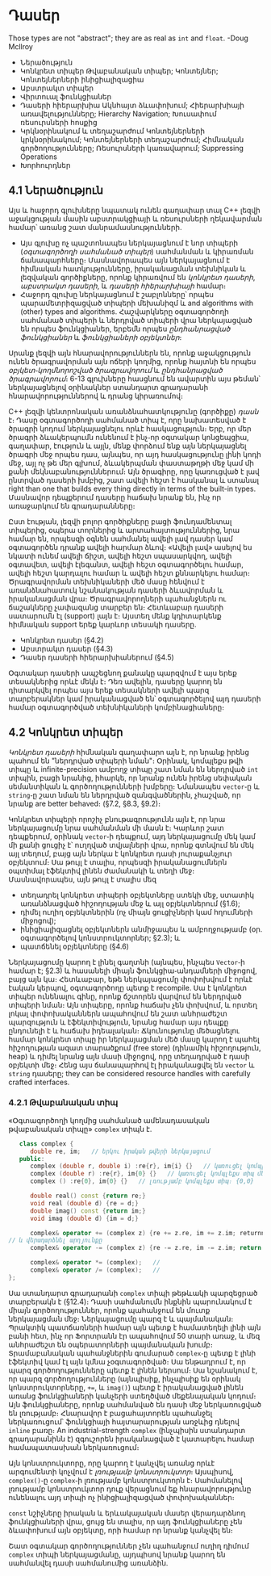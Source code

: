 # Դասեր

Those types are not "abstract";
they are as real as `int` and `float`.
-Doug Mcllroy


* Ներածություն
* Կոնկրետ տիպեր
      Թվաբանական տիպեր; Կոնտեյներ; Կոնտեյներների ինիցիալիզացիա
* Աբստրակտ տիպեր
* Վիրտուալ ֆունկցիաներ
* Դասերի հիերարխիա
      Ակնհայտ ձևափոխում; Հիերարխիայի առավելությունները; Hierarchy Navigation; Խուսափում ռեսուրսների հոսքից
* Կրկնօրինակում և տեղաշարժում
      Կոնտեյներների կրկնօրինակում; Կոնտեյներների տեղաշարժում; Հիմնական գործողությունները; Ռեսուրսների կառավարում; Suppressing Operations
* Խորհուրդներ


## 4.1 Ներածություն

Այս և հաջորդ գլուխները նպատակ ունեն գաղափար տալ C++ լեզվի աջակցության մասին աբստրակցիայի և ռեսուրսների ղեկավարման համար՝ առանց շատ մանրամասնությունների․
* Այս գլուխը ոչ պաշտոնապես ներկայացնում է նոր տիպերի (*օգտագործողի սահմանած տիպեր*) սահմանման և կիրառման ճանապարհները։ Մասնավորապես այն ներկայացնում է հիմնական հատկությունները, իրականացման տեխնիկան և լեզվական գործիքները, որոնք կիրառվում են *կոնկրետ դասերի*, *աբստրակտ դասերի*, և *դասերի հիերարխիայի* համար։
* Հաջորդ գլուխը ներկայացնում է շաբլոնները՝ որպես պարամետրիզացված տիպերի մեխանիզմ և and algorithms with (other) types and algorithms․ Հաշվարկները օգտագործողի սահմանած տիպերի և ներդրված տիպերի վրա ներկայացված են որպես ֆունկցիաներ, երբեմն որպես *ընդհանրացված ֆունկցիաներ* և *ֆունկցիաների օբյեկտներ*։ 

Սրանք լեզվի այն հնարավորություններն են, որոնք աջակցություն ունեն ծրագրավորման այն ոճերի կողմից, որոնք հայտնի են որպես *օբյկետ֊կողմնորոշված ծրագրավորում* և  *ընդհանրացված ծրագրավորում*։ 6-13 գլուխները հասցնում են ավարտին այս թեման՝ ներկայացնելով օրինակներ ստանդարտ գրադարանի հնարավորություններով և դրանց կիրառումով։

C++ լեզվի կենտրոնական առանձնահատկությունը (գործիքը) *դասն* է։ Դասը օգտագործողի սահմանած տիպ է, որը նախատեսված է ծրագրի կոդում ներկայացնելու որևէ հասկացություն։ Երբ, որ մեր ծրագրի ձևակերպումն ունենում է ինչ֊որ օգտակար կոնցեպցիա, գաղափար, էություն և այլն, մենք փորձում ենք այն ներկայացնել ծրագրի մեջ որպես դաս, այնպես, որ այդ հասկացությունը լինի կոդի մեջ, այլ ոչ թե մեր գլխում, ձևակերպման փաստաթղթի մեջ կամ մի քանի մեկնաբանություններում։ Այն ծրագիրը, որը կառուցված է լավ ընտրված դասերի խմբից, շատ ավելի հեշտ է հասկանալ և ստանալ right than one that builds every thing directly in terms of the built-in types. Մասնավոր դեպքերում դասերը հաճախ նրանք են, ինչ որ առաջարկում են գրադարանները։

Ըստ էության, լեզվի բոլոր գործիքները բացի ֆունդամենտալ տիպերից, օպերա տորներից և արտահայտություններից, նրա համար են, որպեսզի օգնեն սահմանել ավելի լավ դասեր կամ օգտագործեն դրանք ավելի հարմար ձևով։ «Ավելի լավ» ասելով ես նկատի ունեմ ավելի ճիշտ, ավելի հեշտ սպասարկվող, ավելի օգտավետ, ավելի էլեգանտ, ավելի հեշտ օգտագործելու համար, ավելի հեշտ կարդալու համար և ավելի հեշտ քննարկելու համար։ Ծրագրավորման տեխնիկաների մեծ մասը հենվում է առանձնահատուկ նշանակության դասերի ձևավորման և իրականացման վրա։ Ծրագրավորողների պահանջներն ու ճաշակները չափազանց տարբեր են։ Հետևաբար դասերի սատարումն էլ (support) լայն է։ Այստեղ մենք կդիտարկենք հիմնական support երեք կարևոր տեսակի դասերը․

* Կոնկրետ դասեր (§4.2)
* Աբստրակտ դասեր (§4.3)
* Դասեր դասերի հիերարխիաներում (§4.5)

Օգտակար դասերի ապշեցնող քանակը պարզվում է այս երեք տեսակներից որևէ մեկն է։ Դեռ ավելին, դասերը կարող են դիտարկվել որպես այս երեք տեսակների ավելի պարզ տարբերակներ կամ իրականացված են՝ օգտագործելով այդ դասերի համար օգտագործված տեխնիկաների կոմբինացիաները։


## 4.2 Կոնկրետ տիպեր

*Կոնկրետ դասերի* հիմնական գաղափարn այն է, որ նրանք իրենց պահում են "ներդրված տիպերի նման"։ Օրինակ, կոմպլեքս թվի տիպը և infinite-precision ամբողջ տիպը շատ նման են ներդրված `int` տիպին, բացի նրանից, իհարկե, որ նրանք ունեն իրենց սեփական սեմանտիկան և գործողությունների խմբերը։ Նմանապես `vector`֊ը և `string`֊ը շատ նման են ներդրված զանգվածներին, չհաշված, որ նրանք are better behaved։ (§7.2, §8.3, §9.2)։

Կոնկրետ տիպերի որոշիչ բնութագրությունն այն է, որ նրա ներկայացումը նրա սահմանման մի մասն է։ Կարևոր շատ դեպքերում, օրինակ `vector`֊ի դեպքում, այդ ներկայացումը մեկ կամ մի քանի ցուցիչ է՝ ուղղված տվյալների վրա, որոնք գտնվում են մեկ այլ տեղում, բայց այն ներկա է կոնկրետ դասի յուրաքանչյուր օբյեկտում։ Սա թույլ է տալիս, որպեսզի իրականացումներն օպտիմալ էֆեկտիվ լինեն ժամանակի և տեղի մեջ։ Մասնավորապես, այն թույլ է տալիս մեզ

* տեղադրել կոնկրետ տիպերի օբյեկտները ստեկի մեջ, ստատիկ առանձնացված հիշողության մեջ և այլ օբյեկտներում (§1.6);
* դիմել ուղիղ օբյեկտներին (ոչ միայն ցուցիչների կամ հղումների միջոցով);
* ինիցիալիզացնել օբյեկտներն անմիջապես և ամբողջությամբ (օր․ օգտագործելով կոնստրուկտորներ; §2.3); և
* պատճենել օբյեկտները (§4.6)

Ներկայացումը կարող է լինել գաղտնի (այնպես, ինչպես `Vector`֊ի համար է; §2.3) և հասանելի միայն ֆունկցիա֊անդամների միջոցով, բայց այն կա։ Հետևաբար, եթե ներկայացումը փոփոխվում է որևէ էական կերպով, օգտագործողը պետք է recompile. Սա է կոնկրետ տիպեր ունենալու գինը, որոնք ճշտորեն վարվում են ներդրված տիպերի նման։ Այն տիպերը, որոնք հաճախ չեն փոխվում, և որտեղ լոկալ փոփոխականներն ապահովում են շատ անհրաժեշտ պարզություն և էֆեկտիվություն, նրանց համար այս դեպքը ընդունելի է և հաճախ իդեալական։ Ճկունությունը մեծացնելու համար կոնկրետ տիպը իր ներկայացման մեծ մասը կարող է պահել հիշողության ազատ տարածքում (free store) (դինամիկ հիշողություն, heap) և դիմել նրանց այն մասի միջոցով, որը տեղադրված է դասի օբյեկտի մեջ։ Հենց այս ճանապարհով էլ իրականացվել են `vector` և `string` դասերը; they can be considered resource handles with carefully crafted interfaces.

### 4.2.1 Թվաբանական տիպ

«Օգտագործողի կողմից սահմանած ամենադասական թվաբանական տիպը» `complex` տիպն է․

````c++
   class complex {
      double re, im;   // երկու իրական թվերի ներկայացում
   public:
      complex (double r, double i) :re{r}, im{i} {}   // կառուցել կոմպլեքս տիպ երկու սկալյարներից
      complex (double r) :re{r}, im{0} {}   // կառուցել կոմպլեքս տիպ մեկ սկալյարից
      complex () :re{0}, im{0} {}   // լռությամբ կոմպլեքս տիպ։ {0,0}

      double real() const {return re;}
      void real (double d) {re = d;}
      double imag() const {return im;}
      void imag (double d) {im = d;}

      complex& operator += (complex z) {re += z.re, im += z.im; returnn *this;}   // գումարել re֊ին և im֊ին
// և վերադարձնել արդյունքը
      complex& operator -= (complex z) {re -= z.re, im -= z.im; return *this;}

      complex& operator *= (complex);   // 
      complex& operator /= (complex);   //
};
````

Սա ստանդարտ գրադարանի `complex` տիպի թեթևակի պարզեցրած տարբերակն է (§12.4)։ Դասի սահմանումն ինքնին պարունակում է միայն գործողություններ, որոնք պահանջում են մուտք ներկայացման մեջ։ Ներկայացումը պարզ է և պայմանական։ Պրակտիկ պատճառների համար այն պետք է համատեղելի լինի այն բանի հետ, ինչ որ  Ֆորտրանն էր ապահովում 50 տարի առաջ, և մեզ անհրաժեշտ են օպերատորների պայմանական խումբ։ Տրամաբանական պահանջներին գումարած `complex`֊ը պետք է լինի էֆեկտիվ կամ էլ այն կմնա չօգտագործված։ Սա ենթադրում է, որ պարզ գործողությունները պետք է լինեն ներսում։ Սա նշանակում է, որ պարզ գործողությունները (այնպիսիք, ինչպիսիք են օրինակ կոնստրուկտորները, `+=`, և `imag()`) պետք է իրականացված լինեն առանց ֆունկցիաների կանչերի ստեղծված մեքենայական կոդում։ Այն ֆունկցիաները, որոնք սահմանված են դասի մեջ ներկառուցված են լռությամբ։ Հնարավոր է բացահայտորեն պահանջել ներկառուցում՝ ֆունկցիայի հայտարարության առջևից  դնելով `inline` բառը։ An industrial-strength `complex` (ինչպիսին ստանդարտ գրադարանինն է) զգուշորեն իրականացված է կատարելու համար համապատասխան ներկառուցում։

Այն կոնստրուկտորը, որը կարող է կանչվել առանց որևէ արգումենտի կոչվում է *լռությամբ կոնստրուկտոր*։ Այսպիսով, `complex()`֊ը `complex`֊ի լռությամբ կոնստրուկտորն է։ Սահմանելով լռությամբ կոնստրուկտոր դուք վերացնում եք հնարավորությունը ունենալու այդ տիպի ոչ ինիցիալիզացված փոփոխականներ։

`const` նշիչները իրական և երևակայական մասեր վերադարձնող ֆունկցիաների վրա, ցույց են տալիս, որ այդ ֆունկցիաները չեն ձևափոխում այն օբյեկտը, որի համար որ նրանք կանչվել են։

Շատ օգտակար գործողություններ չեն պահանջում ուղիղ դիմում `complex` տիպի ներկայացմանը, այդպիսով նրանք կարող են սահմանվել դասի սահմանումից առանձին․

````c++
````







 
